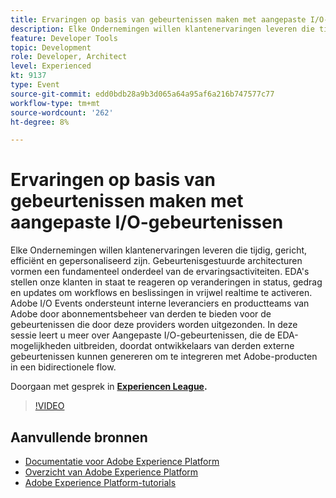 ```yaml
---
title: Ervaringen op basis van gebeurtenissen maken met aangepaste I/O-gebeurtenissen
description: Elke Ondernemingen willen klantenervaringen leveren die tijdig, gericht, efficiënt en gepersonaliseerd zijn. Gebeurtenisgestuurde architecturen vormen een fundamenteel onderdeel van de ervaringsactiviteiten. EDA's stellen onze klanten in staat te reageren op veranderingen in status, gedrag en updates om workflows en beslissingen in vrijwel realtime te activeren. Adobe I/O Events ondersteunt interne leveranciers en productteams van Adobe door abonnementsbeheer van derden te bieden voor de gebeurtenissen die door deze providers worden uitgezonden. In deze sessie leert u meer over Aangepaste I/O-gebeurtenissen, die de EDA-mogelijkheden uitbreiden, doordat ontwikkelaars van derden externe gebeurtenissen kunnen genereren om te integreren met Adobe-producten in een bidirectionele flow.
feature: Developer Tools
topic: Development
role: Developer, Architect
level: Experienced
kt: 9137
type: Event
source-git-commit: edd0bdb28a9b3d065a64a95af6a216b747577c77
workflow-type: tm+mt
source-wordcount: '262'
ht-degree: 8%

---
```


# Ervaringen op basis van gebeurtenissen maken met aangepaste I/O-gebeurtenissen

Elke Ondernemingen willen klantenervaringen leveren die tijdig, gericht, efficiënt en gepersonaliseerd zijn. Gebeurtenisgestuurde architecturen vormen een fundamenteel onderdeel van de ervaringsactiviteiten. EDA&#39;s stellen onze klanten in staat te reageren op veranderingen in status, gedrag en updates om workflows en beslissingen in vrijwel realtime te activeren. Adobe I/O Events ondersteunt interne leveranciers en productteams van Adobe door abonnementsbeheer van derden te bieden voor de gebeurtenissen die door deze providers worden uitgezonden. In deze sessie leert u meer over Aangepaste I/O-gebeurtenissen, die de EDA-mogelijkheden uitbreiden, doordat ontwikkelaars van derden externe gebeurtenissen kunnen genereren om te integreren met Adobe-producten in een bidirectionele flow.

Doorgaan met gesprek in **[Experiencen League](https://adobe.ly/3kXfjdx).**

>[!VIDEO](https://video.tv.adobe.com/v/337616/?quality=12&learn=on&hidetitle=true)

## Aanvullende bronnen

- [Documentatie voor Adobe Experience Platform](https://experienceleague.adobe.com/docs/experience-platform.html)
- [Overzicht van Adobe Experience Platform](https://experienceleague.adobe.com/docs/experience-platform/landing/home.html)
- [Adobe Experience Platform-tutorials](https://experienceleague.adobe.com/docs/platform-learn/tutorials/overview.html?lang=nl)
